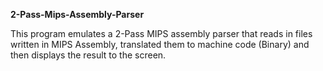**2-Pass-Mips-Assembly-Parser**

This program emulates a 2-Pass MIPS assembly parser that reads in files written in MIPS Assembly, translated them to machine code (Binary) and then displays the result to the screen.
